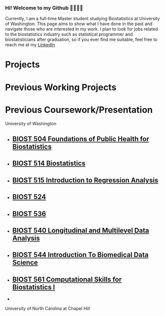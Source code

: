 ### Hi! Welcome to my Github 💖🐾🐾🐾

Currently, I am a full-time Master student studying Biostatistics at University of Washington. This page aims to show what I have done in the past and navigate those who are interested in my work. I plan to look for jobs related to the biostatistics industry such as statistical programmer and biostatisticians after graduation, so if you ever find me suitable, feel free to reach me at my <a href="https://www.linkedin.com/in/hantong-hu/">LinkedIn</a>

# Projects

# Previous Working Projects

# Previous Coursework/Presentation
University of Washington
- [BIOST 504 Foundations of Public Health for Biostatistics]()
  - 
- [BIOST 514 Biostatistics]()
  - 
- [BIOST 515 Introduction to Regression Analysis]()
  -
- [BIOST 524 ]()
  -
- [BIOST 536 ]()
  -
- [BIOST 540 Longitudinal and Multilevel Data Analysis]()
  -
- [BIOST 544 Introduction To Biomedical Data Science]()
  -
- [BIOST 561 Computational Skills for Biostatistics I]()
  -
- []()

University of North Carolina at Chapel Hill


<!---
hantongh/hantongh is a ✨ special ✨ repository because its `README.md` (this file) appears on your GitHub profile.
You can click the Preview link to take a look at your changes.

- 👋 Hi, I’m @hantongh
- 👀 I’m interested in ...
- 🌱 I’m currently learning ...
- 💞️ I’m looking to collaborate on ...
- 📫 How to reach me ...
--->
